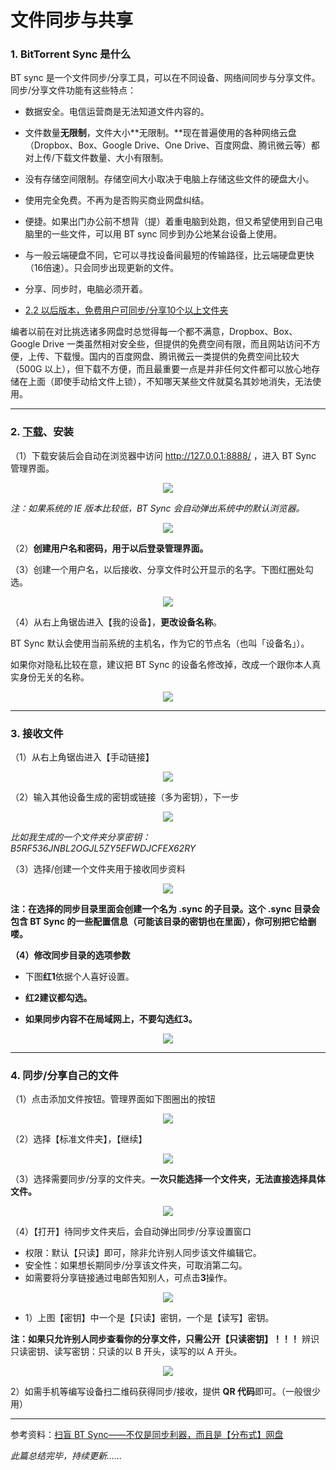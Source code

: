 # 文件同步与共享

### 1. BitTorrent Sync 是什么

BT sync 是一个文件同步/分享工具，可以在不同设备、网络间同步与分享文件。
同步/分享文件功能有这些特点：

* 数据安全。电信运营商是无法知道文件内容的。

* 文件数量**无限制**，文件大小**无限制。**现在普遍使用的各种网络云盘（Dropbox、Box、Google Drive、One Drive、百度网盘、腾讯微云等）都对上传/下载文件数量、大小有限制。

* 没有存储空间限制。存储空间大小取决于电脑上存储这些文件的硬盘大小。

* 使用完全免费。不再为是否购买商业网盘纠结。

* 便捷。如果出门办公前不想背（提）着重电脑到处跑，但又希望使用到自己电脑里的一些文件，可以用 BT sync 同步到办公地某台设备上使用。

* 与一般云端硬盘不同，它可以寻找设备间最短的传输路径，比云端硬盘更快（16倍速）。只会同步出现更新的文件。

* 分享、同步时，电脑必须开着。

* [2.2 以后版本，免费用户可同步/分享10个以上文件夹](http://blog.getsync.com/2015/09/09/sync-2-2-now-available/)


编者以前在对比挑选诸多网盘时总觉得每一个都不满意，Dropbox、Box、Google Drive 一类虽然相对安全些，但提供的免费空间有限，而且网站访问不方便，上传、下载慢。国内的百度网盘、腾讯微云一类提供的免费空间比较大（500G 以上），但下载不方便，而且最重要一点是并非任何文件都可以放心地存储在上面（即使手动给文件上锁），不知哪天某些文件就莫名其妙地消失，无法使用。

--- 

### 2. [下载](https://www.getsync.com/)、安装
（1）下载安装后会自动在浏览器中访问  http://127.0.0.1:8888/ ，进入 BT Sync 管理界面。

<div style="text-align:center">
<img src="https://41.media.tumblr.com/c04829592722930243c4095d34d91693/tumblr_nw46m7OmUE1uft3xho1_1280.png"/>
</div>

*注：如果系统的 IE 版本比较低，BT Sync 会自动弹出系统中的默认浏览器。*

<div style="text-align:center">
<img src="https://40.media.tumblr.com/2800d0097c149abaa87c6888766d34a5/tumblr_nw46m7OmUE1uft3xho2_r1_400.png"/>
</div>

（2）**创建用户名和密码，用于以后登录管理界面。**

（3）创建一个用户名，以后接收、分享文件时公开显示的名字。下图红圈处勾选。

<div style="text-align:center">
<img src="https://41.media.tumblr.com/470fd85b989d7c528c5748f458a3ba98/tumblr_nw46m7OmUE1uft3xho3_r2_540.png"/>
</div>

（4）从右上角锯齿进入【我的设备】，**更改设备名称**。

BT Sync 默认会使用当前系统的主机名，作为它的节点名（也叫「设备名」）。

如果你对隐私比较在意，建议把 BT Sync 的设备名修改掉，改成一个跟你本人真实身份无关的名称。

<div style="text-align:center">
<img src="https://41.media.tumblr.com/017f81304be98e731b0e1726567186e8/tumblr_nw46wf4NFy1uft3xho1_1280.png"/>
</div>

--- 

### 3.  接收文件

（1）从右上角锯齿进入【手动链接】

<div style="text-align:center">
<img src="https://41.media.tumblr.com/51831708a5a9b089f2d92610c3689056/tumblr_nw46m7OmUE1uft3xho5_r1_400.png"/>
</div>

（2）输入其他设备生成的密钥或链接（多为密钥），下一步

<div style="text-align:center">
<img src="https://41.media.tumblr.com/f5a17fc8127bc125cdca0e205f2dda02/tumblr_nw46m7OmUE1uft3xho6_r1_1280.png"/>
</div>

*比如我生成的一个文件夹分享密钥：B5RF536JNBL2OGJL5ZY5EFWDJCFEX62RY*

（3）选择/创建一个文件夹用于接收同步资料

<div style="text-align:center">
<img src="https://40.media.tumblr.com/188271facf6331219dcd96d81df1f31a/tumblr_nw46m7OmUE1uft3xho7_r1_1280.png"/>
</div>

**注：在选择的同步目录里面会创建一个名为 .sync 的子目录。这个 .sync 目录会包含 BT Sync 的一些配置信息（可能该目录的密钥也在里面），你可别把它给删喽。**

**（4）修改同步目录的选项参数**


* 下图**红1**依据个人喜好设置。

* **红2建议都勾选。**

* **如果同步内容不在局域网上，不要勾选红3。**

<div style="text-align:center">
<img src="https://41.media.tumblr.com/e78b8ff78f69f97dbc1384c3895227db/tumblr_nw46m7OmUE1uft3xho8_r1_1280.png"/>
</div>

---

### 4. 同步/分享自己的文件

（1）点击添加文件按钮。管理界面如下图圈出的按钮

<div style="text-align:center">
<img src="https://40.media.tumblr.com/8a8cd9421cfccf31d29a2460703ef1c3/tumblr_nw46m7OmUE1uft3xho9_r1_400.png"/>
</div>

（2）选择【标准文件夹】，【继续】

<div style="text-align:center">
<img src="https://41.media.tumblr.com/de7bcd515b6e87f711d67eceac095106/tumblr_nw46m7OmUE1uft3xho10_r1_540.png"/>
</div>

（3）选择需要同步/分享的文件夹。**一次只能选择一个文件夹，无法直接选择具体文件。**

<div style="text-align:center">
<img src="https://40.media.tumblr.com/188271facf6331219dcd96d81df1f31a/tumblr_nw46m7OmUE1uft3xho7_r1_1280.png"/>
</div>

（4）【打开】待同步文件夹后，会自动弹出同步/分享设置窗口


* 权限：默认【只读】即可，除非允许别人同步该文件编辑它。
* 安全性：如果想长期同步/分享该文件夹，可取消第二勾。
* 如需要将分享链接通过电邮告知别人，可点击**3**操作。

<div style="text-align:center">
<img src="https://41.media.tumblr.com/0f472e981360dd016c85f18daf0a82bd/tumblr_nw46wf4NFy1uft3xho2_1280.png"/>
</div>

* 1）上图【密钥】中一个是【只读】密钥，一个是【读写】密钥。

**注：如果只允许别人同步查看你的分享文件，只需公开【只读密钥】！！！**
辨识只读密钥、读写密钥：只读的以 B 开头，读写的以 A 开头。

<div style="text-align:center">
<img src="https://41.media.tumblr.com/9602b6a469e099147f9d127f1f47ac63/tumblr_nw46wf4NFy1uft3xho3_540.png"/>
</div>

2）如需手机等编写设备扫二维码获得同步/接收，提供 **QR 代码**即可。（一般很少用）

--- 

参考资料：[扫盲 BT Sync——不仅是同步利器，而且是【分布式】网盘](http://program-think.blogspot.com/2015/01/BitTorrent-Sync.html#comment-form)

*此篇总结完毕，持续更新......*
